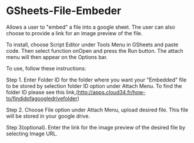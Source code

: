 # GSheets-File-Embeder
Allows a user to "embed" a file into a google sheet. The user can also choose to provide a link for an image preview of the file.

To install, choose Script Editor under Tools Menu in GSheets and paste code. 
Then select function onOpen and press the Run button. The attach menu will then appear on the Options bar. 

To use, follow these instructions:

Step 1. Enter Folder ID for the folder where you want your "Embedded" file to be stored by selection folder ID option under Attach Menu.
        To find the folder ID please see this link,(http://apps.cloud34.fr/how-to/findidofagoogledrivefolder)
        
        
Step 2. Choose File option under Attach Menu, upload desired file. This file will be stored in your google drive.

Step 3(optional). Enter the link for the image preview of the desired file by selecting Image URL.
